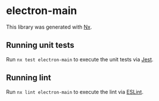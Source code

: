 # electron-main

This library was generated with [Nx](https://nx.dev).

## Running unit tests

Run `nx test electron-main` to execute the unit tests via [Jest](https://jestjs.io).

## Running lint

Run `nx lint electron-main` to execute the lint via [ESLint](https://eslint.org/).
